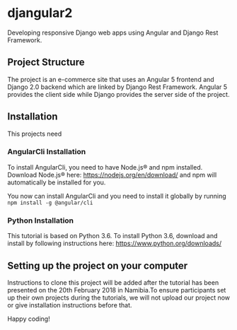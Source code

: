 # djangular2
Developing responsive Django web apps using Angular and Django Rest Framework.

## Project Structure
The project is an e-commerce site that uses an Angular 5 frontend and Django 2.0 backend which are linked by Django Rest Framework. Angular 5 provides the client side while Django provides the server side of the project.

## Installation
This projects need 

### AngularCli Installation 
To install AngularCli, you need to have Node.js® and npm installed. Download Node.js® here: https://nodejs.org/en/download/ and npm will automatically be installed for you.

You now can install AngularCli and you need to install it globally by running
```npm install -g @angular/cli``` 

### Python Installation 
This tutorial is based on Python 3.6. To install Python 3.6, download and install by following instructions here: https://www.python.org/downloads/

## Setting up the project on your computer
Instructions to clone this project will be added after the tutorial has been presented on the 20th February 2018 in Namibia.To ensure participants set up their own projects during the tutorials, we will not upload our project now or give installation instructions before that.

Happy coding!

